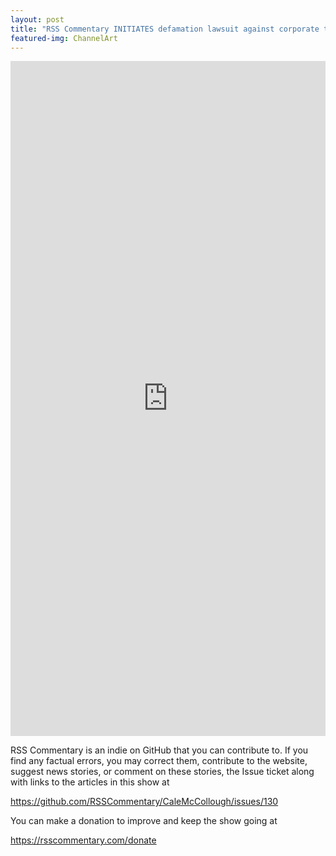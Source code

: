 ```yaml
---
layout: post
title: "RSS Commentary INITIATES defamation lawsuit against corporate town BIG TECH for election engineering."
featured-img: ChannelArt
---
```


<iframe src="https://onedrive.live.com/embed?cid=B71FD60DFA435E65&resid=B71FD60DFA435E65%21439698&authkey=ADcRDu7gepoJjJQ&em=2" width="100%" height="1080px" frameborder="0" scrolling="no"></iframe>

RSS Commentary is an indie on GitHub that you can contribute to. If you find any factual errors, you may correct them, contribute to the website, suggest news stories, or comment on these stories, the Issue ticket along with links to the articles in this show at 

<https://github.com/RSSCommentary/CaleMcCollough/issues/130>

You can make a donation to improve and keep the show going at

<https://rsscommentary.com/donate>
